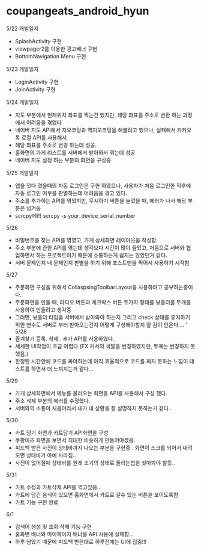 # coupangeats_android_hyun
5/22 개발일지
 - SplashActivity 구현
 - viewpager2를 이용한 광고배너 구현
 - BottomNavigation Menu 구현

5/23 개발일지
 - LoginActivity 구현
 - JoinActivity 구현

5/24 개발일지
 - 지도 부분에서 현재위치 좌표를 찍는건 했지만, 해당 좌표를 주소로 변환 하는 과정에서 어려움을 겪었다
 - 네이버 지도 API에서 지오코딩과 역지오코딩을 해볼려고 했으나, 실패해서 카카오톡 로컬 API를 사용해서 
 - 해당 좌표를 주소로 변경 하는데 성공.
 - 홈화면의 가게 리스트를 서버에서 받아와서 엮는데 성공
 - 네이버 지도 설정 하는 부분의 화면을 구성중 

5/25 개발일지
 - 앱을 껏다 켰을때의 자동 로그인은 구현 하였으나, 사용자가 처음 로그인한 직후에 자동 로그인 여부를 판별하는데 어려움을 겪고 있다.
 - 주소를 추가하는 API를 엮었지만, 무시하기 버튼을 눌렀을 때, 에러가 나서 해당 부분은 넘겨둠
 - scrcpy에러 scrcpy -s your_device_serial_number

5/26 
 - 비밀번호를 찾는 API를 엮였고, 가게 상세화면 레이아웃을 작성함
 - 주소 부분에 관한 APi를 엮는데 생각보다 시간이 많이 들었고, 처음으로 서버와 협업하면서 하는 프로젝트이기 때문에 소통하는게 쉽지는 않았던거 같다.
 - 서버 문제인지 내 문제인지 판별을 하기 위해 포스트맨을 찍어서 사용하기 시작함

5/27 
 - 주문화면 구성을 위해서 CollaspsingToolbarLayout을 사용하려고 공부하는중이다.
 - 주문화면을 만들 때, 라디오 버튼과 체크박스 버튼 두가지 형태를 뷰홀더를 두개를 사용하여 만들려고 생각중
 - 그러면, 뷰홀더 타입을 서버에서 받아와야 하는지 그리고 check 상태를 유지하기 위한 변수도 서버로 부터 받아오는건지 어떻게 구성해야할지 잘 감이 안온다....
'
5/28
 - 즐겨찾기 등록. 삭제 . 추가 API를 사용하였다.
 - 세세한 UI작업이 조금 어렵다 (EX 커서의 색깔을 변경하였지만, 두꼐는 변경하지 못했음.)
 - 한정된 시간안에 코드를 짜야하는데 아직 효율적으로 코드를 짜지 못하는 느낌이 테스트를 하면서 더 느껴지는거 같다... 

5/29 
 - 가게 상세화면에서 메뉴를 불러오는 화면을 API를 사용해서 구성 했다.
 - 주소 삭제 부분의 에러를 수정했다.
 - 서버와의 소통이 처음이라서 내가 내 상황을 잘 설명하지 못하는거 같다..
 
 5/30
 - 카트 담기 화면과 카트담기 API화면을 구성 
 - 쿠팡이츠 화면을 보면서 최대한 비슷하게 만들어야겠음.
 - 피드백 받은 사진이 상태바까지 나오는 부분을 구현중.. 화면이 스크롤 되어서 내려오면 상태바가 아예 사라짐.. 
 - 사진이 없어질때 상태바를 원래 초기의 상태로 돌리는법을 찾아봐야 할듯..


5/31
 - 카트 수정과 카트삭제 API를 엮고있음..
 - 카트에 담긴 음식이 있으면 홈화면에서 카트로 갈수 있는 버튼을 보이도록함
 - 카트 기능 구현 완료

6/1
 - 검색어 생성 및 조회 삭제 기능 구현
 - 홈화면 배너와 마이페이지 배너를 API 사용에 실패함...
 - 하루 남았기 때문에 피드백 받은대로 하루전에는 UI에 집중!!!








